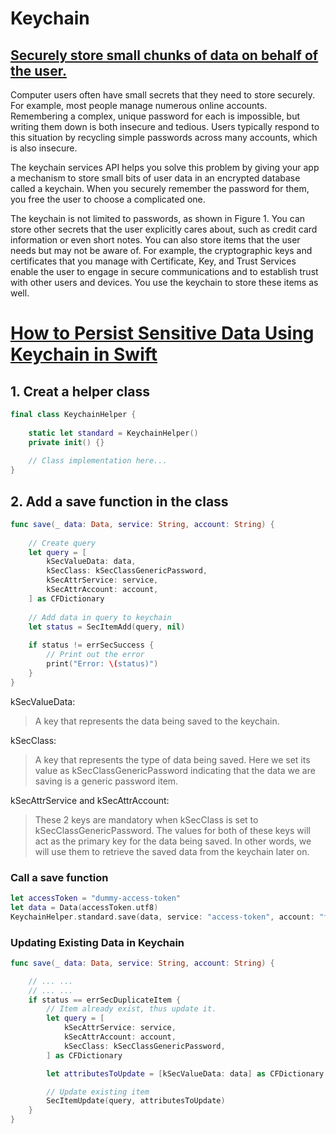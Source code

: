 # Keychain
## **[Securely store small chunks of data on behalf of the user.](https://developer.apple.com/documentation/security/keychain_services)** 

Computer users often have small secrets that they need to store securely. For example, most people manage numerous online accounts. Remembering a complex, unique password for each is impossible, but writing them down is both insecure and tedious. Users typically respond to this situation by recycling simple passwords across many accounts, which is also insecure.

The keychain services API helps you solve this problem by giving your app a mechanism to store small bits of user data in an encrypted database called a keychain. When you securely remember the password for them, you free the user to choose a complicated one.

The keychain is not limited to passwords, as shown in Figure 1. You can store other secrets that the user explicitly cares about, such as credit card information or even short notes. You can also store items that the user needs but may not be aware of. For example, the cryptographic keys and certificates that you manage with Certificate, Key, and Trust Services enable the user to engage in secure communications and to establish trust with other users and devices. You use the keychain to store these items as well.

# **[How to Persist Sensitive Data Using Keychain in Swift](https://betterprogramming.pub/how-to-persist-sensitive-data-using-keychain-in-swift-142b5769666c)**  
## 1. Creat a helper class 

```swift
final class KeychainHelper {
    
    static let standard = KeychainHelper()
    private init() {}
    
    // Class implementation here...
}
```

## 2. Add a save function in the class

```swift
func save(_ data: Data, service: String, account: String) {
    
    // Create query
    let query = [
        kSecValueData: data,
        kSecClass: kSecClassGenericPassword,
        kSecAttrService: service,
        kSecAttrAccount: account,
    ] as CFDictionary
    
    // Add data in query to keychain
    let status = SecItemAdd(query, nil)
    
    if status != errSecSuccess {
        // Print out the error
        print("Error: \(status)")
    }
}
```
kSecValueData:
> A key that represents the data being saved to the keychain.

kSecClass: 
> A key that represents the type of data being saved. Here we set its value as kSecClassGenericPassword indicating that the data we are saving is a generic password item.

kSecAttrService and kSecAttrAccount: 
> These 2 keys are mandatory when kSecClass is set to kSecClassGenericPassword. The values for both of these keys will act as the primary key for the data being saved. In other words, we will use them to retrieve the saved data from the keychain later on.

### Call a save function 
```swift 
let accessToken = "dummy-access-token"
let data = Data(accessToken.utf8)
KeychainHelper.standard.save(data, service: "access-token", account: "facebook")
```

### Updating Existing Data in Keychain 
```swift 
func save(_ data: Data, service: String, account: String) {

    // ... ...
    // ... ...
    if status == errSecDuplicateItem {
        // Item already exist, thus update it.
        let query = [
            kSecAttrService: service,
            kSecAttrAccount: account,
            kSecClass: kSecClassGenericPassword,
        ] as CFDictionary

        let attributesToUpdate = [kSecValueData: data] as CFDictionary

        // Update existing item
        SecItemUpdate(query, attributesToUpdate)
    }
}
```
